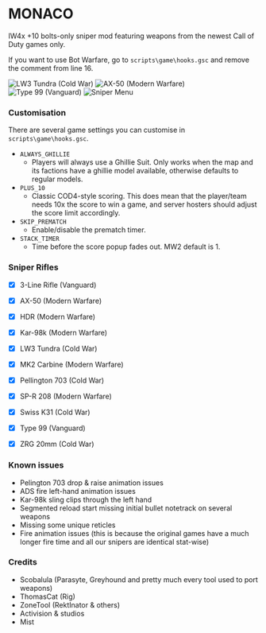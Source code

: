 MONACO
==========

IW4x +10 bolts-only sniper mod featuring weapons from the newest Call of Duty games only.

If you want to use Bot Warfare, go to `scripts\game\hooks.gsc` and remove the comment from line 16.

![LW3 Tundra (Cold War)](https://i.imgur.com/Yz0oZ5f.png)
![AX-50 (Modern Warfare)](https://i.imgur.com/Zb8ep7n.jpg)
![Type 99 (Vanguard)](https://i.imgur.com/VNxA0e9.png)
![Sniper Menu](https://i.imgur.com/m4uJXR8.png)

### Customisation

There are several game settings you can customise in `scripts\game\hooks.gsc`.

- `ALWAYS_GHILLIE`
    - Players will always use a Ghillie Suit. Only works when the map and its factions have a ghillie model available, otherwise defaults to regular models.
- `PLUS_10`
    - Classic COD4-style scoring. This does mean that the player/team needs 10x the score to win a game, and server hosters should adjust the score limit accordingly.
- `SKIP_PREMATCH`
    - Enable/disable the prematch timer.
- `STACK_TIMER`
    - Time before the score popup fades out. MW2 default is 1.


### Sniper Rifles

- [x] 3-Line Rifle (Vanguard)
- [x] AX-50 (Modern Warfare)
- [x] HDR (Modern Warfare)
- [x] Kar-98k (Modern Warfare)
- [x] LW3 Tundra (Cold War)
- [x] MK2 Carbine (Modern Warfare)
- [x] Pellington 703 (Cold War)
- [x] SP-R 208 (Modern Warfare)
- [x] Swiss K31 (Cold War)
- [x] Type 99 (Vanguard)
- [x] ZRG 20mm (Cold War)


### Known issues
- Pelington 703 drop & raise animation issues
- ADS fire left-hand animation issues
- Kar-98k sling clips through the left hand
- Segmented reload start missing initial bullet notetrack on several weapons
- Missing some unique reticles
- Fire animation issues (this is because the original games have a much longer fire time and all our snipers are identical stat-wise)


### Credits
- Scobalula (Parasyte, Greyhound and pretty much every tool used to port weapons)
- ThomasCat (Rig)
- ZoneTool (RektInator & others)
- Activision & studios
- Mist